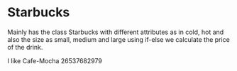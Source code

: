 # Starbucks
Mainly has the class Starbucks with different attributes as in cold, hot and also the size as small, medium and large using if-else we calculate the price of the drink. 

I like Cafe-Mocha 
26537682979